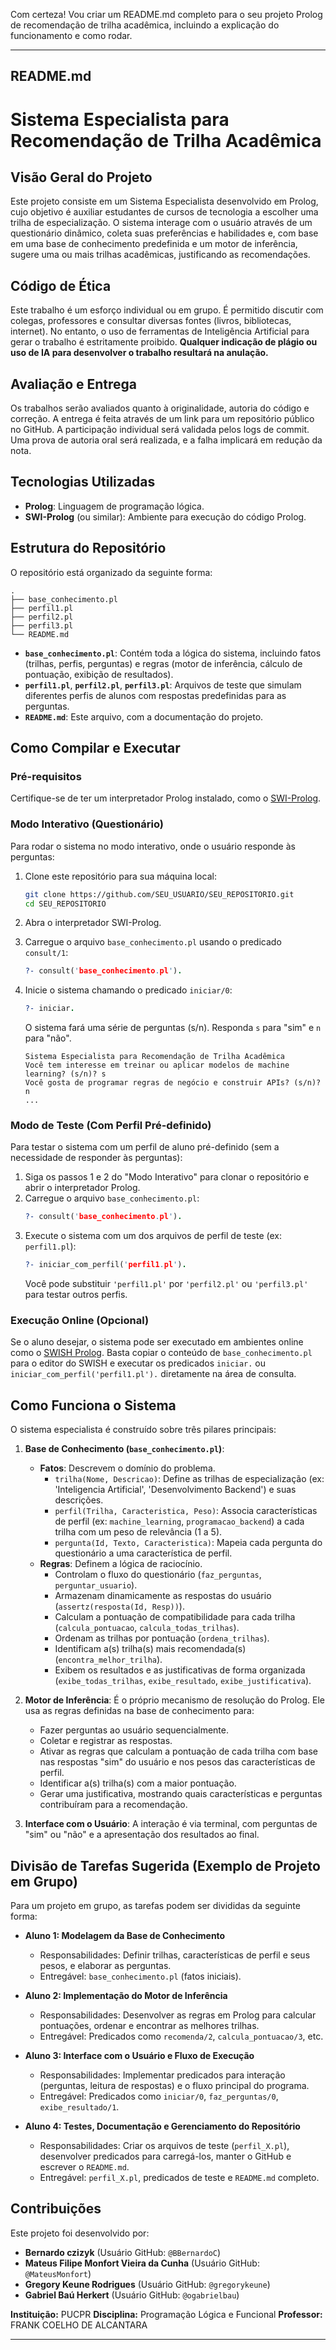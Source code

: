 Com certeza! Vou criar um README.md completo para o seu projeto Prolog de recomendação de trilha acadêmica, incluindo a explicação do funcionamento e como rodar.

---

## README.md

# Sistema Especialista para Recomendação de Trilha Acadêmica

## Visão Geral do Projeto

Este projeto consiste em um Sistema Especialista desenvolvido em Prolog, cujo objetivo é auxiliar estudantes de cursos de tecnologia a escolher uma trilha de especialização. O sistema interage com o usuário através de um questionário dinâmico, coleta suas preferências e habilidades e, com base em uma base de conhecimento predefinida e um motor de inferência, sugere uma ou mais trilhas acadêmicas, justificando as recomendações.

## Código de Ética

Este trabalho é um esforço individual ou em grupo. É permitido discutir com colegas, professores e consultar diversas fontes (livros, bibliotecas, internet). No entanto, o uso de ferramentas de Inteligência Artificial para gerar o trabalho é estritamente proibido. **Qualquer indicação de plágio ou uso de IA para desenvolver o trabalho resultará na anulação.**

## Avaliação e Entrega

Os trabalhos serão avaliados quanto à originalidade, autoria do código e correção. A entrega é feita através de um link para um repositório público no GitHub. A participação individual será validada pelos logs de commit. Uma prova de autoria oral será realizada, e a falha implicará em redução da nota.

## Tecnologias Utilizadas

*   **Prolog**: Linguagem de programação lógica.
*   **SWI-Prolog** (ou similar): Ambiente para execução do código Prolog.

## Estrutura do Repositório

O repositório está organizado da seguinte forma:

```
.
├── base_conhecimento.pl
├── perfil1.pl
├── perfil2.pl
├── perfil3.pl
└── README.md
```

*   **`base_conhecimento.pl`**: Contém toda a lógica do sistema, incluindo fatos (trilhas, perfis, perguntas) e regras (motor de inferência, cálculo de pontuação, exibição de resultados).
*   **`perfil1.pl`**, **`perfil2.pl`**, **`perfil3.pl`**: Arquivos de teste que simulam diferentes perfis de alunos com respostas predefinidas para as perguntas.
*   **`README.md`**: Este arquivo, com a documentação do projeto.

## Como Compilar e Executar

### Pré-requisitos

Certifique-se de ter um interpretador Prolog instalado, como o [SWI-Prolog](https://www.swi-prolog.org/download/stable).

### Modo Interativo (Questionário)

Para rodar o sistema no modo interativo, onde o usuário responde às perguntas:

1.  Clone este repositório para sua máquina local:
    ```bash
    git clone https://github.com/SEU_USUARIO/SEU_REPOSITORIO.git
    cd SEU_REPOSITORIO
    ```
2.  Abra o interpretador SWI-Prolog.
3.  Carregue o arquivo `base_conhecimento.pl` usando o predicado `consult/1`:
    ```prolog
    ?- consult('base_conhecimento.pl').
    ```
4.  Inicie o sistema chamando o predicado `iniciar/0`:
    ```prolog
    ?- iniciar.
    ```
    O sistema fará uma série de perguntas (s/n). Responda `s` para "sim" e `n` para "não".
    
    ```
    Sistema Especialista para Recomendação de Trilha Acadêmica
    Você tem interesse em treinar ou aplicar modelos de machine learning? (s/n)? s
    Você gosta de programar regras de negócio e construir APIs? (s/n)? n
    ...
    ```

### Modo de Teste (Com Perfil Pré-definido)

Para testar o sistema com um perfil de aluno pré-definido (sem a necessidade de responder às perguntas):

1.  Siga os passos 1 e 2 do "Modo Interativo" para clonar o repositório e abrir o interpretador Prolog.
2.  Carregue o arquivo `base_conhecimento.pl`:
    ```prolog
    ?- consult('base_conhecimento.pl').
    ```
3.  Execute o sistema com um dos arquivos de perfil de teste (ex: `perfil1.pl`):
    ```prolog
    ?- iniciar_com_perfil('perfil1.pl').
    ```
    Você pode substituir `'perfil1.pl'` por `'perfil2.pl'` ou `'perfil3.pl'` para testar outros perfis.

### Execução Online (Opcional)

Se o aluno desejar, o sistema pode ser executado em ambientes online como o [SWISH Prolog](https://swish.swi-prolog.org/). Basta copiar o conteúdo de `base_conhecimento.pl` para o editor do SWISH e executar os predicados `iniciar.` ou `iniciar_com_perfil('perfil1.pl').` diretamente na área de consulta.

## Como Funciona o Sistema

O sistema especialista é construído sobre três pilares principais:

1.  **Base de Conhecimento (`base_conhecimento.pl`)**:
    *   **Fatos**: Descrevem o domínio do problema.
        *   `trilha(Nome, Descricao)`: Define as trilhas de especialização (ex: 'Inteligencia Artificial', 'Desenvolvimento Backend') e suas descrições.
        *   `perfil(Trilha, Caracteristica, Peso)`: Associa características de perfil (ex: `machine_learning`, `programacao_backend`) a cada trilha com um peso de relevância (1 a 5).
        *   `pergunta(Id, Texto, Caracteristica)`: Mapeia cada pergunta do questionário a uma característica de perfil.
    *   **Regras**: Definem a lógica de raciocínio.
        *   Controlam o fluxo do questionário (`faz_perguntas`, `perguntar_usuario`).
        *   Armazenam dinamicamente as respostas do usuário (`assertz(resposta(Id, Resp))`).
        *   Calculam a pontuação de compatibilidade para cada trilha (`calcula_pontuacao`, `calcula_todas_trilhas`).
        *   Ordenam as trilhas por pontuação (`ordena_trilhas`).
        *   Identificam a(s) trilha(s) mais recomendada(s) (`encontra_melhor_trilha`).
        *   Exibem os resultados e as justificativas de forma organizada (`exibe_todas_trilhas`, `exibe_resultado`, `exibe_justificativa`).

2.  **Motor de Inferência**: É o próprio mecanismo de resolução do Prolog. Ele usa as regras definidas na base de conhecimento para:
    *   Fazer perguntas ao usuário sequencialmente.
    *   Coletar e registrar as respostas.
    *   Ativar as regras que calculam a pontuação de cada trilha com base nas respostas "sim" do usuário e nos pesos das características de perfil.
    *   Identificar a(s) trilha(s) com a maior pontuação.
    *   Gerar uma justificativa, mostrando quais características e perguntas contribuíram para a recomendação.

3.  **Interface com o Usuário**: A interação é via terminal, com perguntas de "sim" ou "não" e a apresentação dos resultados ao final.

## Divisão de Tarefas Sugerida (Exemplo de Projeto em Grupo)

Para um projeto em grupo, as tarefas podem ser divididas da seguinte forma:

*   **Aluno 1: Modelagem da Base de Conhecimento**
    *   Responsabilidades: Definir trilhas, características de perfil e seus pesos, e elaborar as perguntas.
    *   Entregável: `base_conhecimento.pl` (fatos iniciais).

*   **Aluno 2: Implementação do Motor de Inferência**
    *   Responsabilidades: Desenvolver as regras em Prolog para calcular pontuações, ordenar e encontrar as melhores trilhas.
    *   Entregável: Predicados como `recomenda/2`, `calcula_pontuacao/3`, etc.

*   **Aluno 3: Interface com o Usuário e Fluxo de Execução**
    *   Responsabilidades: Implementar predicados para interação (perguntas, leitura de respostas) e o fluxo principal do programa.
    *   Entregável: Predicados como `iniciar/0`, `faz_perguntas/0`, `exibe_resultado/1`.

*   **Aluno 4: Testes, Documentação e Gerenciamento do Repositório**
    *   Responsabilidades: Criar os arquivos de teste (`perfil_X.pl`), desenvolver predicados para carregá-los, manter o GitHub e escrever o `README.md`.
    *   Entregável: `perfil_X.pl`, predicados de teste e `README.md` completo.

## Contribuições

Este projeto foi desenvolvido por:

*   **Bernardo czizyk** (Usuário GitHub: `@BBernardoC`)
*   **Mateus Filipe Monfort Vieira da Cunha** (Usuário GitHub: `@MateusMonfort`)
*   **Gregory Keune Rodrigues** (Usuário GitHub: `@gregorykeune`)
*   **Gabriel Baú Herkert** (Usuário GitHub: `@ogabrielbau`)

**Instituição:** PUCPR
**Disciplina:** Programação Lógica e Funcional
**Professor:** FRANK COELHO DE ALCANTARA


---
